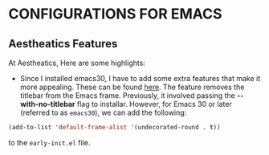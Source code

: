 # CONFIGURATIONS FOR EMACS

## Aestheatics Features

At Aestheatics, Here are some highlights:

- Since I installed emacs30, I have to add some extra features that make it more
appealing. These can be found [here](https://github.com/d12frosted/homebrew-emacs-plus#no-titlebar). The
feature removes the titlebar from the Emacs frame. Previously, it involved
passing the **--with-no-titlebar** flag to installar. However, for Emacs 30 or
later (referred to as `emacs30`), we can add the following:

```lisp
(add-to-list 'default-frame-alist '(undecorated-round . t))
```
to the `early-init.el` file.

